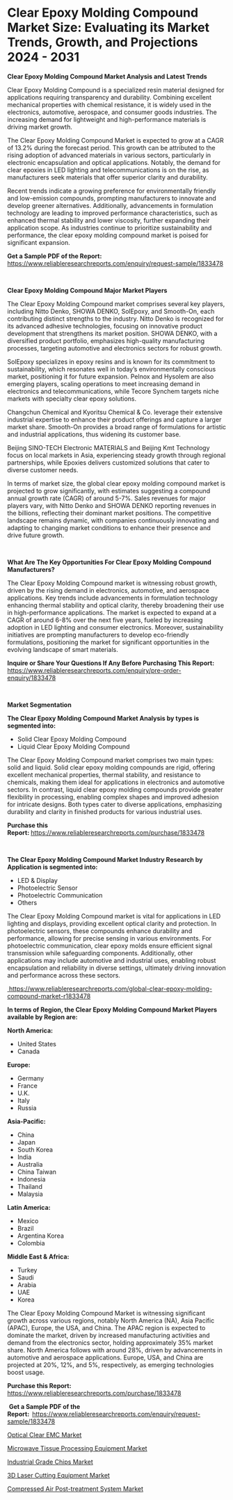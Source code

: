 <p><h1>Clear Epoxy Molding Compound Market Size: Evaluating its Market Trends, Growth, and Projections 2024 - 2031</h1></p><p><strong>Clear Epoxy Molding Compound Market Analysis and Latest Trends</strong></p>
<p><p>Clear Epoxy Molding Compound is a specialized resin material designed for applications requiring transparency and durability. Combining excellent mechanical properties with chemical resistance, it is widely used in the electronics, automotive, aerospace, and consumer goods industries. The increasing demand for lightweight and high-performance materials is driving market growth.</p><p>The Clear Epoxy Molding Compound Market is expected to grow at a CAGR of 13.2% during the forecast period. This growth can be attributed to the rising adoption of advanced materials in various sectors, particularly in electronic encapsulation and optical applications. Notably, the demand for clear epoxies in LED lighting and telecommunications is on the rise, as manufacturers seek materials that offer superior clarity and durability.</p><p>Recent trends indicate a growing preference for environmentally friendly and low-emission compounds, prompting manufacturers to innovate and develop greener alternatives. Additionally, advancements in formulation technology are leading to improved performance characteristics, such as enhanced thermal stability and lower viscosity, further expanding their application scope. As industries continue to prioritize sustainability and performance, the clear epoxy molding compound market is poised for significant expansion.</p></p>
<p><strong>Get a Sample PDF of the Report:&nbsp;</strong> <a href="https://www.reliableresearchreports.com/enquiry/request-sample/1833478?utm_campaign=8&utm_medium=2&utm_source=Github&utm_content=ia&utm_term=01012025&utm_id=clear-epoxy-molding-compound">https://www.reliableresearchreports.com/enquiry/request-sample/1833478</a></p>
<p>&nbsp;</p>
<p><strong>Clear Epoxy Molding Compound Major Market Players</strong></p>
<p><p>The Clear Epoxy Molding Compound market comprises several key players, including Nitto Denko, SHOWA DENKO, SolEpoxy, and Smooth-On, each contributing distinct strengths to the industry. Nitto Denko is recognized for its advanced adhesive technologies, focusing on innovative product development that strengthens its market position. SHOWA DENKO, with a diversified product portfolio, emphasizes high-quality manufacturing processes, targeting automotive and electronics sectors for robust growth.</p><p>SolEpoxy specializes in epoxy resins and is known for its commitment to sustainability, which resonates well in today’s environmentally conscious market, positioning it for future expansion. Pelnox and Hysolem are also emerging players, scaling operations to meet increasing demand in electronics and telecommunications, while Tecore Synchem targets niche markets with specialty clear epoxy solutions.</p><p>Changchun Chemical and Kyoritsu Chemical & Co. leverage their extensive industrial expertise to enhance their product offerings and capture a larger market share. Smooth-On provides a broad range of formulations for artistic and industrial applications, thus widening its customer base.</p><p>Beijing SINO-TECH Electronic MATERIALS and Beijing Kmt Technology focus on local markets in Asia, experiencing steady growth through regional partnerships, while Epoxies delivers customized solutions that cater to diverse customer needs.</p><p>In terms of market size, the global clear epoxy molding compound market is projected to grow significantly, with estimates suggesting a compound annual growth rate (CAGR) of around 5-7%. Sales revenues for major players vary, with Nitto Denko and SHOWA DENKO reporting revenues in the billions, reflecting their dominant market positions. The competitive landscape remains dynamic, with companies continuously innovating and adapting to changing market conditions to enhance their presence and drive future growth.</p></p>
<p>&nbsp;</p>
<p><strong>What Are The Key Opportunities For Clear Epoxy Molding Compound Manufacturers?</strong></p>
<p><p>The Clear Epoxy Molding Compound market is witnessing robust growth, driven by the rising demand in electronics, automotive, and aerospace applications. Key trends include advancements in formulation technology enhancing thermal stability and optical clarity, thereby broadening their use in high-performance applications. The market is expected to expand at a CAGR of around 6-8% over the next five years, fueled by increasing adoption in LED lighting and consumer electronics. Moreover, sustainability initiatives are prompting manufacturers to develop eco-friendly formulations, positioning the market for significant opportunities in the evolving landscape of smart materials.</p></p>
<p><strong>Inquire or Share Your Questions If Any Before Purchasing This Report:</strong> <a href="https://www.reliableresearchreports.com/enquiry/pre-order-enquiry/1833478?utm_campaign=8&utm_medium=2&utm_source=Github&utm_content=ia&utm_term=01012025&utm_id=clear-epoxy-molding-compound">https://www.reliableresearchreports.com/enquiry/pre-order-enquiry/1833478</a></p>
<p>&nbsp;</p>
<p><strong>Market Segmentation</strong></p>
<p><strong>The Clear Epoxy Molding Compound Market Analysis by types is segmented into:</strong></p>
<p><ul><li>Solid Clear Epoxy Molding Compound</li><li>Liquid Clear Epoxy Molding Compound</li></ul></p>
<p><p>The Clear Epoxy Molding Compound market comprises two main types: solid and liquid. Solid clear epoxy molding compounds are rigid, offering excellent mechanical properties, thermal stability, and resistance to chemicals, making them ideal for applications in electronics and automotive sectors. In contrast, liquid clear epoxy molding compounds provide greater flexibility in processing, enabling complex shapes and improved adhesion for intricate designs. Both types cater to diverse applications, emphasizing durability and clarity in finished products for various industrial uses.</p></p>
<p><strong>Purchase this Report:&nbsp;</strong><a href="https://www.reliableresearchreports.com/purchase/1833478?utm_campaign=8&utm_medium=2&utm_source=Github&utm_content=ia&utm_term=01012025&utm_id=clear-epoxy-molding-compound">https://www.reliableresearchreports.com/purchase/1833478</a></p>
<p>&nbsp;</p>
<p><strong>The Clear Epoxy Molding Compound Market Industry Research by Application is segmented into:</strong></p>
<p><ul><li>LED & Display</li><li>Photoelectric Sensor</li><li>Photoelectric Communication</li><li>Others</li></ul></p>
<p><p>The Clear Epoxy Molding Compound market is vital for applications in LED lighting and displays, providing excellent optical clarity and protection. In photoelectric sensors, these compounds enhance durability and performance, allowing for precise sensing in various environments. For photoelectric communication, clear epoxy molds ensure efficient signal transmission while safeguarding components. Additionally, other applications may include automotive and industrial uses, enabling robust encapsulation and reliability in diverse settings, ultimately driving innovation and performance across these sectors.</p></p>
<p><a href="https://www.reliableresearchreports.com/global-clear-epoxy-molding-compound-market-r1833478?utm_campaign=8&utm_medium=2&utm_source=Github&utm_content=ia&utm_term=01012025&utm_id=clear-epoxy-molding-compound">&nbsp;https://www.reliableresearchreports.com/global-clear-epoxy-molding-compound-market-r1833478</a></p>
<p><strong>In terms of Region, the Clear Epoxy Molding Compound Market Players available by Region are:</strong></p>
<p>
    <p> <strong> North America: </strong>
        <ul>
            <li>United States</li>
            <li>Canada</li>
        </ul>
        </p> 
    <p> <strong> Europe: </strong>
        <ul>
            <li>Germany</li>
            <li>France</li>
            <li>U.K.</li>
            <li>Italy</li>
            <li>Russia</li>
        </ul>
        </p> 
    <p> <strong> Asia-Pacific: </strong>
        <ul>
            <li>China</li>
            <li>Japan</li>
            <li>South Korea</li>
            <li>India</li>
            <li>Australia</li>
            <li>China Taiwan</li>
            <li>Indonesia</li>
            <li>Thailand</li>
            <li>Malaysia</li>
        </ul>
        </p> 
    <p> <strong> Latin America: </strong>
        <ul>
            <li>Mexico</li>
            <li>Brazil</li>
            <li>Argentina Korea</li>
            <li>Colombia</li>
        </ul>
        </p> 
    <p> <strong> Middle East & Africa: </strong>
        <ul>
            <li>Turkey</li>
            <li>Saudi</li>
            <li>Arabia</li>
            <li>UAE</li>
            <li>Korea</li>
        </ul>
    </p>
    </p>
<p><p>The Clear Epoxy Molding Compound Market is witnessing significant growth across various regions, notably North America (NA), Asia Pacific (APAC), Europe, the USA, and China. The APAC region is expected to dominate the market, driven by increased manufacturing activities and demand from the electronics sector, holding approximately 35% market share. North America follows with around 28%, driven by advancements in automotive and aerospace applications. Europe, USA, and China are projected at 20%, 12%, and 5%, respectively, as emerging technologies boost usage.</p></p>
<p><strong>Purchase this Report: </strong><a href="https://www.reliableresearchreports.com/purchase/1833478?utm_campaign=8&utm_medium=2&utm_source=Github&utm_content=ia&utm_term=01012025&utm_id=clear-epoxy-molding-compound">https://www.reliableresearchreports.com/purchase/1833478</a></p>
<p>&nbsp;<strong>Get a Sample PDF of the Report:&nbsp;&nbsp;</strong><a href="https://www.reliableresearchreports.com/enquiry/request-sample/1833478?utm_campaign=8&utm_medium=2&utm_source=Github&utm_content=ia&utm_term=01012025&utm_id=clear-epoxy-molding-compound">https://www.reliableresearchreports.com/enquiry/request-sample/1833478</a></p>
<p><strong></strong></p>
<p><p><a href="https://github.com/bornergabrielle89/Market-Research-Report-List-1/blob/main/optical-clear-emc-market.md?utm_campaign=8&utm_medium=2&utm_source=Github&utm_content=ia&utm_term=01012025&utm_id=clear-epoxy-molding-compound">Optical Clear EMC Market</a></p><p><a href="https://github.com/wileonie19657/Market-Research-Report-List-1/blob/main/microwave-tissue-processing-equipment-market.md?utm_campaign=8&utm_medium=2&utm_source=Github&utm_content=ia&utm_term=01012025&utm_id=clear-epoxy-molding-compound">Microwave Tissue Processing Equipment Market</a></p><p><a href="https://github.com/PeterParrish5/Market-Research-Report-List-7/blob/main/industrial-grade-chips-market.md?utm_campaign=8&utm_medium=2&utm_source=Github&utm_content=ia&utm_term=01012025&utm_id=clear-epoxy-molding-compound">Industrial Grade Chips Market</a></p><p><a href="https://github.com/mcfred89/Market-Research-Report-List-1/blob/main/3d-laser-cutting-equipment-market.md?utm_campaign=8&utm_medium=2&utm_source=Github&utm_content=ia&utm_term=01012025&utm_id=clear-epoxy-molding-compound">3D Laser Cutting Equipment Market</a></p><p><a href="https://github.com/comasnickie/Market-Research-Report-List-1/blob/main/compressed-air-post-treatment-system-market.md?utm_campaign=8&utm_medium=2&utm_source=Github&utm_content=ia&utm_term=01012025&utm_id=clear-epoxy-molding-compound">Compressed Air Post-treatment System Market</a></p></p>